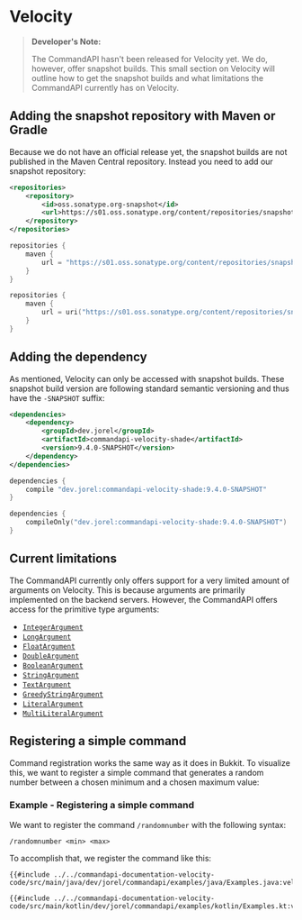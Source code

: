 # Velocity

> **Developer's Note:**
>
> The CommandAPI hasn't been released for Velocity yet.
> We do, however, offer snapshot builds. This small section on Velocity will outline how to get the snapshot builds and what limitations the CommandAPI currently has on Velocity.

## Adding the snapshot repository with Maven or Gradle

Because we do not have an official release yet, the snapshot builds are not published in the Maven Central repository. Instead you need to add our snapshot repository:

<div class="multi-pre">

```xml,pom.xml
<repositories>
    <repository>
        <id>oss.sonatype.org-snapshot</id>
        <url>https://s01.oss.sonatype.org/content/repositories/snapshots</url>
    </repository>
</repositories>
```

```gradle,build.gradle
repositories {
    maven {
        url = "https://s01.oss.sonatype.org/content/repositories/snapshots"
    }
}
```

```gradle,build.gradle.kts
repositories {
    maven {
        url = uri("https://s01.oss.sonatype.org/content/repositories/snapshots")
    }
}
```

</div>

## Adding the dependency

As mentioned, Velocity can only be accessed with snapshot builds. These snapshot build version are following standard semantic versioning and thus have the `-SNAPSHOT` suffix:

<div class="multi-pre">

```xml,pom.xml
<dependencies>
    <dependency>
        <groupId>dev.jorel</groupId>
        <artifactId>commandapi-velocity-shade</artifactId>
        <version>9.4.0-SNAPSHOT</version>
    </dependency>
</dependencies>
```

```gradle,build.gradle
dependencies {
    compile "dev.jorel:commandapi-velocity-shade:9.4.0-SNAPSHOT"
}
```

```gradle,build.gradle.kts
dependencies {
    compileOnly("dev.jorel:commandapi-velocity-shade:9.4.0-SNAPSHOT")
}
```

</div>

## Current limitations

The CommandAPI currently only offers support for a very limited amount of arguments on Velocity. This is because arguments are primarily implemented on the backend servers.
However, the CommandAPI offers access for the primitive type arguments:

- [`IntegerArgument`](./argument_primitives.md#numerical-arguments)
- [`LongArgument`](./argument_primitives.md#numerical-arguments)
- [`FloatArgument`](./argument_primitives.md#numerical-arguments)
- [`DoubleArgument`](./argument_primitives.md#numerical-arguments)
- [`BooleanArgument`](./argument_primitives.md#boolean-arguments)
- [`StringArgument`](./argument_strings.md#string-argument)
- [`TextArgument`](./argument_strings.md#text-argument)
- [`GreedyStringArgument`](./argument_strings.md#greedy-string-argument)
- [`LiteralArgument`](./argument_literal.md)
- [`MultiLiteralArgument`](./argument_multiliteral.md)

## Registering a simple command

Command registration works the same way as it does in Bukkit. To visualize this, we want to register a simple command that generates a random number between a chosen minimum and a chosen maximum value:

<div class="example">

### Example - Registering a simple command

We want to register the command `/randomnumber` with the following syntax:

```mccmd
/randomnumber <min> <max>
```

To accomplish that, we register the command like this:

<div class="multi-pre">

```java,Java
{{#include ../../commandapi-documentation-velocity-code/src/main/java/dev/jorel/commandapi/examples/java/Examples.java:velocityIntro1}}
```

```kotlin,Kotlin
{{#include ../../commandapi-documentation-velocity-code/src/main/kotlin/dev/jorel/commandapi/examples/kotlin/Examples.kt:velocityIntro1}}
```

</div>

</div>

